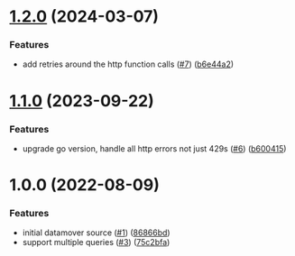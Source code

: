 # [1.2.0](https://github.com/catalystcommunity/data-mover-source-reonomy/compare/v1.1.0...v1.2.0) (2024-03-07)


### Features

* add retries around the http function calls ([#7](https://github.com/catalystcommunity/data-mover-source-reonomy/issues/7)) ([b6e44a2](https://github.com/catalystcommunity/data-mover-source-reonomy/commit/b6e44a28aede9f90ed754a63f8a8e6f36587f60f))

# [1.1.0](https://github.com/catalystcommunity/data-mover-source-reonomy/compare/v1.0.0...v1.1.0) (2023-09-22)


### Features

* upgrade go version, handle all http errors not just 429s ([#6](https://github.com/catalystcommunity/data-mover-source-reonomy/issues/6)) ([b600415](https://github.com/catalystcommunity/data-mover-source-reonomy/commit/b60041552ee85a34cdecb78c39d44b2f4fe8b087))

# 1.0.0 (2022-08-09)


### Features

* initial datamover source ([#1](https://github.com/catalystcommunity/data-mover-source-reonomy/issues/1)) ([86866bd](https://github.com/catalystcommunity/data-mover-source-reonomy/commit/86866bd4430c6fb9f617fc4dcfcd021276c441c6))
* support multiple queries ([#3](https://github.com/catalystcommunity/data-mover-source-reonomy/issues/3)) ([75c2bfa](https://github.com/catalystcommunity/data-mover-source-reonomy/commit/75c2bfab644f0840555c69ff213071773e59a0ee))
